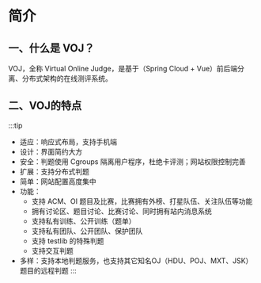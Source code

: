 # 简介

## 一、什么是 VOJ？

VOJ，全称 Virtual Online Judge，是基于（Spring Cloud + Vue）前后端分离、分布式架构的在线测评系统。

## 二、VOJ的特点
:::tip
  - 适应：响应式布局，支持手机端
  - 设计：界面简约大方
  - 安全：判题使用 Cgroups 隔离用户程序，杜绝卡评测；网站权限控制完善
  - 扩展：支持分布式判题
  - 简单：网站配置高度集中
  - 功能：
    - 支持 ACM、OI 题目及比赛，比赛拥有外榜、打星队伍、关注队伍等功能
    - 拥有讨论区、题目讨论、比赛讨论、同时拥有站内消息系统
    - 支持私有训练、公开训练（题单）
    - 支持私有团队、公开团队、保护团队
    - 支持 testlib 的特殊判题
    - 支持交互判题
  - 多样：支持本地判题服务，也支持其它知名OJ（HDU、POJ、MXT、JSK）题目的远程判题
:::
